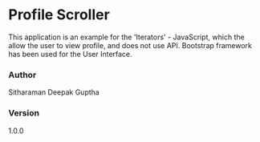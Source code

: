 # Profile Scroller
This application is an example for the 'Iterators' - JavaScript, which the allow the user to view profile, and does not use API. Bootstrap framework has been used for the User Interface.   

### Author
Sitharaman Deepak Guptha

### Version
1.0.0
